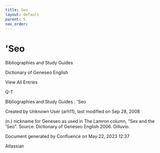 ```yaml
---
title: Seo
layout: default
parent: S
nav_order:
---
```


# 'Seo

Bibliographies and Study Guides

Dictionary of Geneseo English

View All Entries

Q-T

Bibliographies and Study Guides : 'Seo

Created by  Unknown User (arh11), last modified on Sep 28, 2008

(n.) nickname for Geneseo as used in The Lamron column, &quot;Sex and the 'Seo&quot;. Source: Dictionary of Geneseo English 2006. Dilluvio.

Document generated by Confluence on May 22, 2023 12:37

Atlassian
